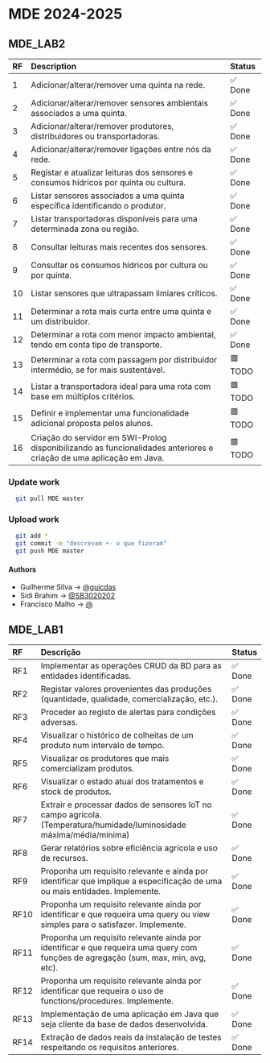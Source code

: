 # MDE 2024-2025

## MDE_LAB2

| RF  | Description                                                                                                          | Status       |
| :-- | :------------------------------------------------------------------------------------------------------------------- | :----------- |
| 1   | Adicionar/alterar/remover uma quinta na rede.                                                                        |   ✅ Done    |
| 2   | Adicionar/alterar/remover sensores ambientais associados a uma quinta.                                               |   ✅ Done    |
| 3   | Adicionar/alterar/remover produtores, distribuidores ou transportadoras.                                             |   ✅ Done    |
| 4   | Adicionar/alterar/remover ligações entre nós da rede.                                                                |   ✅ Done    |
| 5   | Registar e atualizar leituras dos sensores e consumos hídricos por quinta ou cultura.                                |   ✅ Done    |
| 6   | Listar sensores associados a uma quinta específica identificando o produtor.                                         |   ✅ Done    |
| 7   | Listar transportadoras disponíveis para uma determinada zona ou região.                                              |   ✅ Done    |
| 8   | Consultar leituras mais recentes dos sensores.                                                                       |   ✅ Done    |
| 9   | Consultar os consumos hídricos por cultura ou por quinta.                                                            |   ✅ Done    |
| 10  | Listar sensores que ultrapassam limiares críticos.                                                                   |   ✅ Done    |
| 11  | Determinar a rota mais curta entre uma quinta e um distribuidor.                                                     |   ✅ Done    |
| 12  | Determinar a rota com menor impacto ambiental, tendo em conta tipo de transporte.                                    |   ✅ Done    |
| 13  | Determinar a rota com passagem por distribuidor intermédio, se for mais sustentável.                                 |   🟥 TODO    |
| 14  | Listar a transportadora ideal para uma rota com base em múltiplos critérios.                                         |   🟥 TODO    |
| 15  | Definir e implementar uma funcionalidade adicional proposta pelos alunos.                                            |   🟥 TODO    |
| 16  | Criação do servidor em SWI-Prolog disponibilizando as funcionalidades anteriores e criação de uma aplicação em Java. |   🟥 TODO    |

### Update work

```bash
  git pull MDE master
```

### Upload work

```bash
  git add *
  git commit -m "descrevam +- o que fizeram"
  git push MDE master
```

#### Authors

- Guilherme Silva → [@guicdas](https://www.github.com/guicdas)
- Sidi Brahim → [@SB3020202](https://github.com/SB3020202)
- Francisco Malho → [@](https://github.com/)



## MDE_LAB1
| RF  | Descrição                                                                                                                                 | Status     |
|:----|:------------------------------------------------------------------------------------------------------------------------------------------|:----------|
| RF1 | Implementar as operações CRUD da BD para as entidades identificadas.                                                                      | ✅ Done   |
| RF2 | Registar valores provenientes das produções (quantidade, qualidade, comercialização, etc.).                                               | ✅ Done   |
| RF3 | Proceder ao registo de alertas para condições adversas.                                                                                   | ✅ Done   |
| RF4 | Visualizar o histórico de colheitas de um produto num intervalo de tempo.                                                                 | ✅ Done   |
| RF5 | Visualizar os produtores que mais comercializam produtos.                                                                                 | ✅ Done   |
| RF6 | Visualizar o estado atual dos tratamentos e stock de produtos.                                                                            | ✅ Done   |
| RF7 | Extrair e processar dados de sensores IoT no campo agrícola. (Temperatura/humidade/luminosidade máxima/média/mínima)                      | ✅ Done   |
| RF8 | Gerar relatórios sobre eficiência agrícola e uso de recursos.                                                                             | ✅ Done   |
| RF9 | Proponha um requisito relevante e ainda por identificar que implique a especificação de uma ou mais entidades. Implemente.                | ✅ Done   |
| RF10| Proponha um requisito relevante ainda por identificar e que requeira uma query ou view simples para o satisfazer. Implemente.             | ✅ Done   |
| RF11| Proponha um requisito relevante ainda por identificar e que requeira uma query com funções de agregação (sum, max, min, avg, etc).        | ✅ Done   |
| RF12| Proponha um requisito relevante ainda por identificar que requeira o uso de functions/procedures. Implemente.                             | ✅ Done   |
| RF13| Implementação de uma aplicação em Java que seja cliente da base de dados desenvolvida.                                                    | ✅ Done   |
| RF14| Extração de dados reais da instalação de testes respeitando os requisitos anteriores.                                                     | ✅ Done   |



